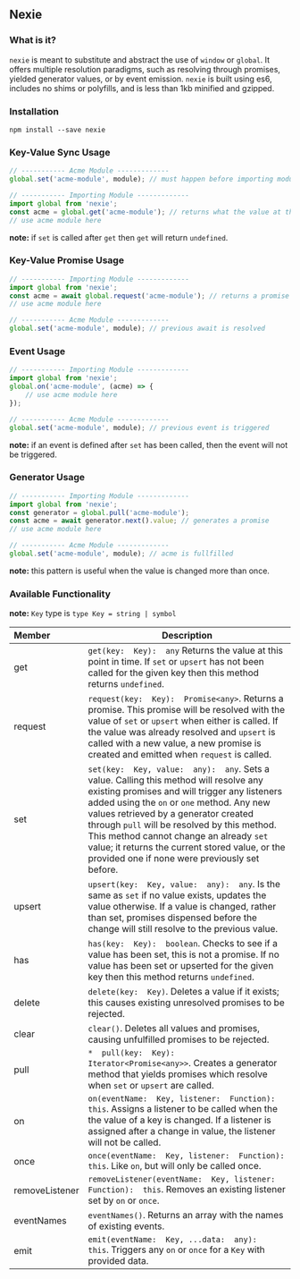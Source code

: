 

## Nexie

### What is it?

`nexie` is meant to substitute and abstract the use of `window` or `global`. It offers multiple resolution paradigms, such as resolving through promises, yielded generator values, or by event emission. `nexie` is built using es6, includes no shims or polyfills, and is less than 1kb minified and gzipped. 

### Installation
```
npm install --save nexie
``` 
### Key-Value Sync Usage
```javascript
// ----------- Acme Module -------------
global.set('acme-module', module); // must happen before importing module calls get

// ----------- Importing Module -------------
import global from 'nexie';
const acme = global.get('acme-module'); // returns what the value at this point in time
// use acme module here
```
**note:** if `set` is called after `get` then `get` will return `undefined`. 

### Key-Value Promise Usage
```javascript
// ----------- Importing Module -------------
import global from 'nexie';
const acme = await global.request('acme-module'); // returns a promise
// use acme module here

// ----------- Acme Module -------------
global.set('acme-module', module); // previous await is resolved
```
### Event Usage
```javascript
// ----------- Importing Module -------------
import global from 'nexie';
global.on('acme-module', (acme) => {
	// use acme module here
});

// ----------- Acme Module -------------
global.set('acme-module', module); // previous event is triggered
```
**note:** if an event is defined after `set` has been called, then the event will not be triggered.

### Generator Usage
```javascript
// ----------- Importing Module -------------
import global from 'nexie';
const generator = global.pull('acme-module');
const acme = await generator.next().value; // generates a promise
// use acme module here

// ----------- Acme Module -------------
global.set('acme-module', module); // acme is fullfilled

```
**note:** this pattern is useful when the value is changed more than once.


### Available Functionality
**note:** `Key` type is `type Key = string | symbol` 


| Member  | Description |
| :------------ | ------------ |
| get  |  `get(key:  Key):  any` Returns the value at this point in time. If `set` or `upsert` has not been called for the given key then this method returns `undefined`.  |
| request |  `request(key:  Key):  Promise<any>`. Returns a promise. This promise will be resolved with the value of `set` or `upsert` when either is called. If the value was already resolved and `upsert` is called with a new value, a new promise is created and emitted when `request` is called.  |
| set |  `set(key:  Key, value:  any):  any`. Sets a value. Calling this method will resolve any existing promises and will trigger any listeners added using the `on` or `one` method. Any new values retrieved by a generator created through `pull` will be resolved by this method. This method cannot change an already `set` value; it returns the current stored value, or the provided one if none were previously set before.  |
| upsert  |  `upsert(key:  Key, value:  any):  any`.  Is the same as `set` if no value exists, updates the value otherwise. If a value is changed, rather than set, promises dispensed before the change will still resolve to the previous value.  |
| has  |  `has(key:  Key):  boolean`. Checks to see if a value has been set, this is not a promise. If no value has been set or upserted for the given key then this method returns `undefined`. |
| delete | `delete(key:  Key)`. Deletes a value if it exists; this causes existing unresolved promises to be rejected.  |
| clear | `clear()`. Deletes all values and promises, causing unfulfilled promises to be rejected.  |
| pull |  `*  pull(key:  Key):  Iterator<Promise<any>>`. Creates a generator method that yields promises which resolve when `set` or `upsert` are called. |
| on | `on(eventName:  Key, listener:  Function):  this`. Assigns a listener to be called when the the value of a key is changed. If a listener is assigned after a change in value, the listener will not be called. |
| once | `once(eventName:  Key, listener:  Function):  this`. Like `on`, but will only be called once. |
| removeListener | `removeListener(eventName:  Key, listener:  Function):  this`. Removes an existing listener set by `on` or `once`.  |
| eventNames | `eventNames()`. Returns an array with the names of existing events. |
| emit | `emit(eventName:  Key, ...data:  any):  this`. Triggers any `on` or `once` for a `Key` with provided data.|